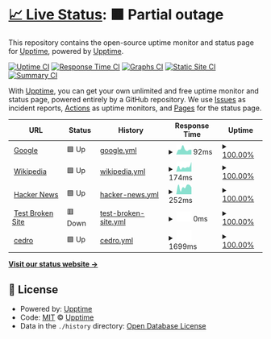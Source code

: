 # [📈 Live Status](https://demo.upptime.js.org): <!--live status--> **🟧 Partial outage**

This repository contains the open-source uptime monitor and status page for [Upptime](https://upptime.js.org), powered by [Upptime](https://github.com/upptime/upptime).

[![Uptime CI](https://github.com/upptime/upptime/workflows/Uptime%20CI/badge.svg)](https://github.com/upptime/upptime/actions?query=workflow%3A%22Uptime+CI%22)
[![Response Time CI](https://github.com/upptime/upptime/workflows/Response%20Time%20CI/badge.svg)](https://github.com/upptime/upptime/actions?query=workflow%3A%22Response+Time+CI%22)
[![Graphs CI](https://github.com/upptime/upptime/workflows/Graphs%20CI/badge.svg)](https://github.com/upptime/upptime/actions?query=workflow%3A%22Graphs+CI%22)
[![Static Site CI](https://github.com/upptime/upptime/workflows/Static%20Site%20CI/badge.svg)](https://github.com/upptime/upptime/actions?query=workflow%3A%22Static+Site+CI%22)
[![Summary CI](https://github.com/upptime/upptime/workflows/Summary%20CI/badge.svg)](https://github.com/upptime/upptime/actions?query=workflow%3A%22Summary+CI%22)

With [Upptime](https://upptime.js.org), you can get your own unlimited and free uptime monitor and status page, powered entirely by a GitHub repository. We use [Issues](https://github.com/upptime/upptime/issues) as incident reports, [Actions](https://github.com/upptime/upptime/actions) as uptime monitors, and [Pages](https://demo.upptime.js.org) for the status page.

<!--start: status pages-->
<!-- This summary is generated by Upptime (https://github.com/upptime/upptime) -->
<!-- Do not edit this manually, your changes will be overwritten -->
<!-- prettier-ignore -->
| URL | Status | History | Response Time | Uptime |
| --- | ------ | ------- | ------------- | ------ |
| <img alt="" src="https://icons.duckduckgo.com/ip3/www.google.com.ico" height="13"> [Google](https://www.google.com) | 🟩 Up | [google.yml](https://github.com/NicolasAbihaggle/serviciosestados/commits/HEAD/history/google.yml) | <details><summary><img alt="Response time graph" src="./graphs/google/response-time-week.png" height="20"> 92ms</summary><br><a href="https://demo.upptime.js.org/history/google"><img alt="Response time 102" src="https://img.shields.io/endpoint?url=https%3A%2F%2Fraw.githubusercontent.com%2FNicolasAbihaggle%2Fserviciosestados%2FHEAD%2Fapi%2Fgoogle%2Fresponse-time.json"></a><br><a href="https://demo.upptime.js.org/history/google"><img alt="24-hour response time 75" src="https://img.shields.io/endpoint?url=https%3A%2F%2Fraw.githubusercontent.com%2FNicolasAbihaggle%2Fserviciosestados%2FHEAD%2Fapi%2Fgoogle%2Fresponse-time-day.json"></a><br><a href="https://demo.upptime.js.org/history/google"><img alt="7-day response time 92" src="https://img.shields.io/endpoint?url=https%3A%2F%2Fraw.githubusercontent.com%2FNicolasAbihaggle%2Fserviciosestados%2FHEAD%2Fapi%2Fgoogle%2Fresponse-time-week.json"></a><br><a href="https://demo.upptime.js.org/history/google"><img alt="30-day response time 96" src="https://img.shields.io/endpoint?url=https%3A%2F%2Fraw.githubusercontent.com%2FNicolasAbihaggle%2Fserviciosestados%2FHEAD%2Fapi%2Fgoogle%2Fresponse-time-month.json"></a><br><a href="https://demo.upptime.js.org/history/google"><img alt="1-year response time 102" src="https://img.shields.io/endpoint?url=https%3A%2F%2Fraw.githubusercontent.com%2FNicolasAbihaggle%2Fserviciosestados%2FHEAD%2Fapi%2Fgoogle%2Fresponse-time-year.json"></a></details> | <details><summary><a href="https://demo.upptime.js.org/history/google">100.00%</a></summary><a href="https://demo.upptime.js.org/history/google"><img alt="All-time uptime 100.00%" src="https://img.shields.io/endpoint?url=https%3A%2F%2Fraw.githubusercontent.com%2FNicolasAbihaggle%2Fserviciosestados%2FHEAD%2Fapi%2Fgoogle%2Fuptime.json"></a><br><a href="https://demo.upptime.js.org/history/google"><img alt="24-hour uptime 100.00%" src="https://img.shields.io/endpoint?url=https%3A%2F%2Fraw.githubusercontent.com%2FNicolasAbihaggle%2Fserviciosestados%2FHEAD%2Fapi%2Fgoogle%2Fuptime-day.json"></a><br><a href="https://demo.upptime.js.org/history/google"><img alt="7-day uptime 100.00%" src="https://img.shields.io/endpoint?url=https%3A%2F%2Fraw.githubusercontent.com%2FNicolasAbihaggle%2Fserviciosestados%2FHEAD%2Fapi%2Fgoogle%2Fuptime-week.json"></a><br><a href="https://demo.upptime.js.org/history/google"><img alt="30-day uptime 100.00%" src="https://img.shields.io/endpoint?url=https%3A%2F%2Fraw.githubusercontent.com%2FNicolasAbihaggle%2Fserviciosestados%2FHEAD%2Fapi%2Fgoogle%2Fuptime-month.json"></a><br><a href="https://demo.upptime.js.org/history/google"><img alt="1-year uptime 100.00%" src="https://img.shields.io/endpoint?url=https%3A%2F%2Fraw.githubusercontent.com%2FNicolasAbihaggle%2Fserviciosestados%2FHEAD%2Fapi%2Fgoogle%2Fuptime-year.json"></a></details>
| <img alt="" src="https://icons.duckduckgo.com/ip3/en.wikipedia.org.ico" height="13"> [Wikipedia](https://en.wikipedia.org) | 🟩 Up | [wikipedia.yml](https://github.com/NicolasAbihaggle/serviciosestados/commits/HEAD/history/wikipedia.yml) | <details><summary><img alt="Response time graph" src="./graphs/wikipedia/response-time-week.png" height="20"> 174ms</summary><br><a href="https://demo.upptime.js.org/history/wikipedia"><img alt="Response time 302" src="https://img.shields.io/endpoint?url=https%3A%2F%2Fraw.githubusercontent.com%2FNicolasAbihaggle%2Fserviciosestados%2FHEAD%2Fapi%2Fwikipedia%2Fresponse-time.json"></a><br><a href="https://demo.upptime.js.org/history/wikipedia"><img alt="24-hour response time 243" src="https://img.shields.io/endpoint?url=https%3A%2F%2Fraw.githubusercontent.com%2FNicolasAbihaggle%2Fserviciosestados%2FHEAD%2Fapi%2Fwikipedia%2Fresponse-time-day.json"></a><br><a href="https://demo.upptime.js.org/history/wikipedia"><img alt="7-day response time 174" src="https://img.shields.io/endpoint?url=https%3A%2F%2Fraw.githubusercontent.com%2FNicolasAbihaggle%2Fserviciosestados%2FHEAD%2Fapi%2Fwikipedia%2Fresponse-time-week.json"></a><br><a href="https://demo.upptime.js.org/history/wikipedia"><img alt="30-day response time 197" src="https://img.shields.io/endpoint?url=https%3A%2F%2Fraw.githubusercontent.com%2FNicolasAbihaggle%2Fserviciosestados%2FHEAD%2Fapi%2Fwikipedia%2Fresponse-time-month.json"></a><br><a href="https://demo.upptime.js.org/history/wikipedia"><img alt="1-year response time 302" src="https://img.shields.io/endpoint?url=https%3A%2F%2Fraw.githubusercontent.com%2FNicolasAbihaggle%2Fserviciosestados%2FHEAD%2Fapi%2Fwikipedia%2Fresponse-time-year.json"></a></details> | <details><summary><a href="https://demo.upptime.js.org/history/wikipedia">100.00%</a></summary><a href="https://demo.upptime.js.org/history/wikipedia"><img alt="All-time uptime 100.00%" src="https://img.shields.io/endpoint?url=https%3A%2F%2Fraw.githubusercontent.com%2FNicolasAbihaggle%2Fserviciosestados%2FHEAD%2Fapi%2Fwikipedia%2Fuptime.json"></a><br><a href="https://demo.upptime.js.org/history/wikipedia"><img alt="24-hour uptime 100.00%" src="https://img.shields.io/endpoint?url=https%3A%2F%2Fraw.githubusercontent.com%2FNicolasAbihaggle%2Fserviciosestados%2FHEAD%2Fapi%2Fwikipedia%2Fuptime-day.json"></a><br><a href="https://demo.upptime.js.org/history/wikipedia"><img alt="7-day uptime 100.00%" src="https://img.shields.io/endpoint?url=https%3A%2F%2Fraw.githubusercontent.com%2FNicolasAbihaggle%2Fserviciosestados%2FHEAD%2Fapi%2Fwikipedia%2Fuptime-week.json"></a><br><a href="https://demo.upptime.js.org/history/wikipedia"><img alt="30-day uptime 100.00%" src="https://img.shields.io/endpoint?url=https%3A%2F%2Fraw.githubusercontent.com%2FNicolasAbihaggle%2Fserviciosestados%2FHEAD%2Fapi%2Fwikipedia%2Fuptime-month.json"></a><br><a href="https://demo.upptime.js.org/history/wikipedia"><img alt="1-year uptime 100.00%" src="https://img.shields.io/endpoint?url=https%3A%2F%2Fraw.githubusercontent.com%2FNicolasAbihaggle%2Fserviciosestados%2FHEAD%2Fapi%2Fwikipedia%2Fuptime-year.json"></a></details>
| <img alt="" src="https://icons.duckduckgo.com/ip3/news.ycombinator.com.ico" height="13"> [Hacker News](https://news.ycombinator.com) | 🟩 Up | [hacker-news.yml](https://github.com/NicolasAbihaggle/serviciosestados/commits/HEAD/history/hacker-news.yml) | <details><summary><img alt="Response time graph" src="./graphs/hacker-news/response-time-week.png" height="20"> 252ms</summary><br><a href="https://demo.upptime.js.org/history/hacker-news"><img alt="Response time 312" src="https://img.shields.io/endpoint?url=https%3A%2F%2Fraw.githubusercontent.com%2FNicolasAbihaggle%2Fserviciosestados%2FHEAD%2Fapi%2Fhacker-news%2Fresponse-time.json"></a><br><a href="https://demo.upptime.js.org/history/hacker-news"><img alt="24-hour response time 420" src="https://img.shields.io/endpoint?url=https%3A%2F%2Fraw.githubusercontent.com%2FNicolasAbihaggle%2Fserviciosestados%2FHEAD%2Fapi%2Fhacker-news%2Fresponse-time-day.json"></a><br><a href="https://demo.upptime.js.org/history/hacker-news"><img alt="7-day response time 252" src="https://img.shields.io/endpoint?url=https%3A%2F%2Fraw.githubusercontent.com%2FNicolasAbihaggle%2Fserviciosestados%2FHEAD%2Fapi%2Fhacker-news%2Fresponse-time-week.json"></a><br><a href="https://demo.upptime.js.org/history/hacker-news"><img alt="30-day response time 267" src="https://img.shields.io/endpoint?url=https%3A%2F%2Fraw.githubusercontent.com%2FNicolasAbihaggle%2Fserviciosestados%2FHEAD%2Fapi%2Fhacker-news%2Fresponse-time-month.json"></a><br><a href="https://demo.upptime.js.org/history/hacker-news"><img alt="1-year response time 312" src="https://img.shields.io/endpoint?url=https%3A%2F%2Fraw.githubusercontent.com%2FNicolasAbihaggle%2Fserviciosestados%2FHEAD%2Fapi%2Fhacker-news%2Fresponse-time-year.json"></a></details> | <details><summary><a href="https://demo.upptime.js.org/history/hacker-news">100.00%</a></summary><a href="https://demo.upptime.js.org/history/hacker-news"><img alt="All-time uptime 99.96%" src="https://img.shields.io/endpoint?url=https%3A%2F%2Fraw.githubusercontent.com%2FNicolasAbihaggle%2Fserviciosestados%2FHEAD%2Fapi%2Fhacker-news%2Fuptime.json"></a><br><a href="https://demo.upptime.js.org/history/hacker-news"><img alt="24-hour uptime 100.00%" src="https://img.shields.io/endpoint?url=https%3A%2F%2Fraw.githubusercontent.com%2FNicolasAbihaggle%2Fserviciosestados%2FHEAD%2Fapi%2Fhacker-news%2Fuptime-day.json"></a><br><a href="https://demo.upptime.js.org/history/hacker-news"><img alt="7-day uptime 100.00%" src="https://img.shields.io/endpoint?url=https%3A%2F%2Fraw.githubusercontent.com%2FNicolasAbihaggle%2Fserviciosestados%2FHEAD%2Fapi%2Fhacker-news%2Fuptime-week.json"></a><br><a href="https://demo.upptime.js.org/history/hacker-news"><img alt="30-day uptime 99.96%" src="https://img.shields.io/endpoint?url=https%3A%2F%2Fraw.githubusercontent.com%2FNicolasAbihaggle%2Fserviciosestados%2FHEAD%2Fapi%2Fhacker-news%2Fuptime-month.json"></a><br><a href="https://demo.upptime.js.org/history/hacker-news"><img alt="1-year uptime 99.89%" src="https://img.shields.io/endpoint?url=https%3A%2F%2Fraw.githubusercontent.com%2FNicolasAbihaggle%2Fserviciosestados%2FHEAD%2Fapi%2Fhacker-news%2Fuptime-year.json"></a></details>
| <img alt="" src="https://icons.duckduckgo.com/ip3/thissitedoesnotexist.koj.co.ico" height="13"> [Test Broken Site](https://thissitedoesnotexist.koj.co) | 🟥 Down | [test-broken-site.yml](https://github.com/NicolasAbihaggle/serviciosestados/commits/HEAD/history/test-broken-site.yml) | <details><summary><img alt="Response time graph" src="./graphs/test-broken-site/response-time-week.png" height="20"> 0ms</summary><br><a href="https://demo.upptime.js.org/history/test-broken-site"><img alt="Response time 0" src="https://img.shields.io/endpoint?url=https%3A%2F%2Fraw.githubusercontent.com%2FNicolasAbihaggle%2Fserviciosestados%2FHEAD%2Fapi%2Ftest-broken-site%2Fresponse-time.json"></a><br><a href="https://demo.upptime.js.org/history/test-broken-site"><img alt="24-hour response time 0" src="https://img.shields.io/endpoint?url=https%3A%2F%2Fraw.githubusercontent.com%2FNicolasAbihaggle%2Fserviciosestados%2FHEAD%2Fapi%2Ftest-broken-site%2Fresponse-time-day.json"></a><br><a href="https://demo.upptime.js.org/history/test-broken-site"><img alt="7-day response time 0" src="https://img.shields.io/endpoint?url=https%3A%2F%2Fraw.githubusercontent.com%2FNicolasAbihaggle%2Fserviciosestados%2FHEAD%2Fapi%2Ftest-broken-site%2Fresponse-time-week.json"></a><br><a href="https://demo.upptime.js.org/history/test-broken-site"><img alt="30-day response time 0" src="https://img.shields.io/endpoint?url=https%3A%2F%2Fraw.githubusercontent.com%2FNicolasAbihaggle%2Fserviciosestados%2FHEAD%2Fapi%2Ftest-broken-site%2Fresponse-time-month.json"></a><br><a href="https://demo.upptime.js.org/history/test-broken-site"><img alt="1-year response time 0" src="https://img.shields.io/endpoint?url=https%3A%2F%2Fraw.githubusercontent.com%2FNicolasAbihaggle%2Fserviciosestados%2FHEAD%2Fapi%2Ftest-broken-site%2Fresponse-time-year.json"></a></details> | <details><summary><a href="https://demo.upptime.js.org/history/test-broken-site">100.00%</a></summary><a href="https://demo.upptime.js.org/history/test-broken-site"><img alt="All-time uptime 100.00%" src="https://img.shields.io/endpoint?url=https%3A%2F%2Fraw.githubusercontent.com%2FNicolasAbihaggle%2Fserviciosestados%2FHEAD%2Fapi%2Ftest-broken-site%2Fuptime.json"></a><br><a href="https://demo.upptime.js.org/history/test-broken-site"><img alt="24-hour uptime 100.00%" src="https://img.shields.io/endpoint?url=https%3A%2F%2Fraw.githubusercontent.com%2FNicolasAbihaggle%2Fserviciosestados%2FHEAD%2Fapi%2Ftest-broken-site%2Fuptime-day.json"></a><br><a href="https://demo.upptime.js.org/history/test-broken-site"><img alt="7-day uptime 100.00%" src="https://img.shields.io/endpoint?url=https%3A%2F%2Fraw.githubusercontent.com%2FNicolasAbihaggle%2Fserviciosestados%2FHEAD%2Fapi%2Ftest-broken-site%2Fuptime-week.json"></a><br><a href="https://demo.upptime.js.org/history/test-broken-site"><img alt="30-day uptime 100.00%" src="https://img.shields.io/endpoint?url=https%3A%2F%2Fraw.githubusercontent.com%2FNicolasAbihaggle%2Fserviciosestados%2FHEAD%2Fapi%2Ftest-broken-site%2Fuptime-month.json"></a><br><a href="https://demo.upptime.js.org/history/test-broken-site"><img alt="1-year uptime 100.00%" src="https://img.shields.io/endpoint?url=https%3A%2F%2Fraw.githubusercontent.com%2FNicolasAbihaggle%2Fserviciosestados%2FHEAD%2Fapi%2Ftest-broken-site%2Fuptime-year.json"></a></details>
| <img alt="" src="https://icons.duckduckgo.com/ip3/www.cedro.org.ico" height="13"> [cedro](https://www.cedro.org) | 🟩 Up | [cedro.yml](https://github.com/NicolasAbihaggle/serviciosestados/commits/HEAD/history/cedro.yml) | <details><summary><img alt="Response time graph" src="./graphs/cedro/response-time-week.png" height="20"> 1699ms</summary><br><a href="https://demo.upptime.js.org/history/cedro"><img alt="Response time 1829" src="https://img.shields.io/endpoint?url=https%3A%2F%2Fraw.githubusercontent.com%2FNicolasAbihaggle%2Fserviciosestados%2FHEAD%2Fapi%2Fcedro%2Fresponse-time.json"></a><br><a href="https://demo.upptime.js.org/history/cedro"><img alt="24-hour response time 1499" src="https://img.shields.io/endpoint?url=https%3A%2F%2Fraw.githubusercontent.com%2FNicolasAbihaggle%2Fserviciosestados%2FHEAD%2Fapi%2Fcedro%2Fresponse-time-day.json"></a><br><a href="https://demo.upptime.js.org/history/cedro"><img alt="7-day response time 1699" src="https://img.shields.io/endpoint?url=https%3A%2F%2Fraw.githubusercontent.com%2FNicolasAbihaggle%2Fserviciosestados%2FHEAD%2Fapi%2Fcedro%2Fresponse-time-week.json"></a><br><a href="https://demo.upptime.js.org/history/cedro"><img alt="30-day response time 1751" src="https://img.shields.io/endpoint?url=https%3A%2F%2Fraw.githubusercontent.com%2FNicolasAbihaggle%2Fserviciosestados%2FHEAD%2Fapi%2Fcedro%2Fresponse-time-month.json"></a><br><a href="https://demo.upptime.js.org/history/cedro"><img alt="1-year response time 1829" src="https://img.shields.io/endpoint?url=https%3A%2F%2Fraw.githubusercontent.com%2FNicolasAbihaggle%2Fserviciosestados%2FHEAD%2Fapi%2Fcedro%2Fresponse-time-year.json"></a></details> | <details><summary><a href="https://demo.upptime.js.org/history/cedro">100.00%</a></summary><a href="https://demo.upptime.js.org/history/cedro"><img alt="All-time uptime 98.78%" src="https://img.shields.io/endpoint?url=https%3A%2F%2Fraw.githubusercontent.com%2FNicolasAbihaggle%2Fserviciosestados%2FHEAD%2Fapi%2Fcedro%2Fuptime.json"></a><br><a href="https://demo.upptime.js.org/history/cedro"><img alt="24-hour uptime 100.00%" src="https://img.shields.io/endpoint?url=https%3A%2F%2Fraw.githubusercontent.com%2FNicolasAbihaggle%2Fserviciosestados%2FHEAD%2Fapi%2Fcedro%2Fuptime-day.json"></a><br><a href="https://demo.upptime.js.org/history/cedro"><img alt="7-day uptime 100.00%" src="https://img.shields.io/endpoint?url=https%3A%2F%2Fraw.githubusercontent.com%2FNicolasAbihaggle%2Fserviciosestados%2FHEAD%2Fapi%2Fcedro%2Fuptime-week.json"></a><br><a href="https://demo.upptime.js.org/history/cedro"><img alt="30-day uptime 92.46%" src="https://img.shields.io/endpoint?url=https%3A%2F%2Fraw.githubusercontent.com%2FNicolasAbihaggle%2Fserviciosestados%2FHEAD%2Fapi%2Fcedro%2Fuptime-month.json"></a><br><a href="https://demo.upptime.js.org/history/cedro"><img alt="1-year uptime 98.78%" src="https://img.shields.io/endpoint?url=https%3A%2F%2Fraw.githubusercontent.com%2FNicolasAbihaggle%2Fserviciosestados%2FHEAD%2Fapi%2Fcedro%2Fuptime-year.json"></a></details>

<!--end: status pages-->

[**Visit our status website →**](https://demo.upptime.js.org)

## 📄 License

- Powered by: [Upptime](https://github.com/upptime/upptime)
- Code: [MIT](./LICENSE) © [Upptime](https://upptime.js.org)
- Data in the `./history` directory: [Open Database License](https://opendatacommons.org/licenses/odbl/1-0/)
